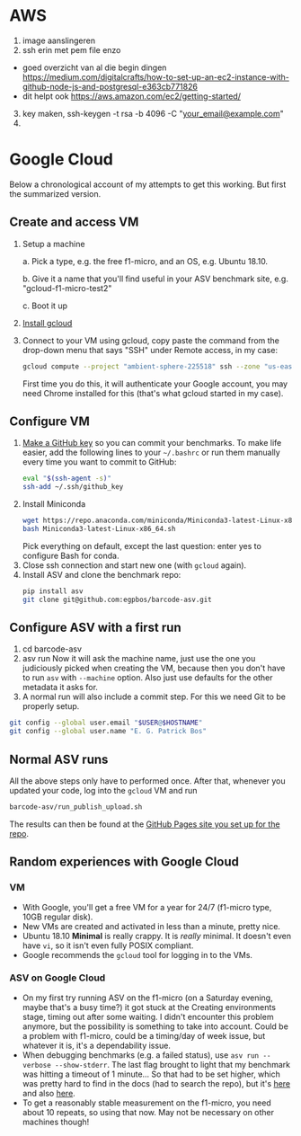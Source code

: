 # AWS

1. image aanslingeren
2. ssh erin met pem file enzo
* goed overzicht van al die begin dingen https://medium.com/digitalcrafts/how-to-set-up-an-ec2-instance-with-github-node-js-and-postgresql-e363cb771826
* dit helpt ook https://aws.amazon.com/ec2/getting-started/
3. key maken, ssh-keygen -t rsa -b 4096 -C "your_email@example.com"
4. 

# Google Cloud

Below a chronological account of my attempts to get this working. But first the summarized version.

## Create and access VM
1. Setup a machine

    a. Pick a type, e.g. the free f1-micro, and an OS, e.g. Ubuntu 18.10.

    b. Give it a name that you'll find useful in your ASV benchmark site, e.g. "gcloud-f1-micro-test2"
    
    c. Boot it up

2. [Install gcloud](https://cloud.google.com/sdk/downloads#interactive)
3. Connect to your VM using gcloud, copy paste the command from the drop-down menu that says "SSH" under Remote access, in my case:
    ```sh
    gcloud compute --project "ambient-sphere-225518" ssh --zone "us-east1-b" "gcloud-f1-micro-test2"
    ```
    First time you do this, it will authenticate your Google account, you may need Chrome installed for this (that's what gcloud started in my case).

## Configure VM
1. [Make a GitHub key](https://help.github.com/articles/generating-a-new-ssh-key-and-adding-it-to-the-ssh-agent/) so you can commit your benchmarks. To make life easier, add the following lines to your `~/.bashrc` or run them manually every time you want to commit to GitHub:
    ```sh
    eval "$(ssh-agent -s)"
    ssh-add ~/.ssh/github_key
    ```
2. Install Miniconda
    ```sh
    wget https://repo.anaconda.com/miniconda/Miniconda3-latest-Linux-x86_64.sh
    bash Miniconda3-latest-Linux-x86_64.sh
    ```
    Pick everything on default, except the last question: enter yes to configure Bash for conda.
3. Close ssh connection and start new one (with `gcloud` again).
4. Install ASV and clone the benchmark repo:
    ```sh
    pip install asv
    git clone git@github.com:egpbos/barcode-asv.git
    ```

## Configure ASV with a first run
1. cd barcode-asv
2. asv run
    Now it will ask the machine name, just use the one you judiciously picked when creating the VM, because then you don't have to run `asv` with `--machine` option. Also just use defaults for the other metadata it asks for.
3. A normal run will also include a commit step. For this we need Git to be properly setup.
```sh
git config --global user.email "$USER@$HOSTNAME"
git config --global user.name "E. G. Patrick Bos"
```

## Normal ASV runs
All the above steps only have to performed once. After that, whenever you updated your code, log into the `gcloud` VM and run
```sh
barcode-asv/run_publish_upload.sh
```
The results can then be found at the [GitHub Pages site you set up for the repo](https://egpbos.github.io/barcode-asv/).


## Random experiences with Google Cloud

### VM
- With Google, you'll get a free VM for a year for 24/7 (f1-micro type, 10GB regular disk).
- New VMs are created and activated in less than a minute, pretty nice.
- Ubuntu 18.10 **Minimal** is really crappy. It is *really* minimal. It doesn't even have `vi`, so it isn't even fully POSIX compliant.
- Google recommends the `gcloud` tool for logging in to the VMs.

### ASV on Google Cloud
- On my first try running ASV on the f1-micro (on a Saturday evening, maybe that's a busy time?) it got stuck at the Creating environments stage, timing out after some waiting. I didn't encounter this problem anymore, but the possibility is something to take into account. Could be a problem with f1-micro, could be a timing/day of week issue, but whatever it is, it's a dependability issue.
- When debugging benchmarks (e.g. a failed status), use `asv run --verbose --show-stderr`. The last flag brought to light that my benchmark was hitting a timeout of 1 minute... So that had to be set higher, which was pretty hard to find in the docs (had to search the repo), but it's [here](https://asv.readthedocs.io/en/stable/writing_benchmarks.html#benchmark-attributes) and also [here](https://asv.readthedocs.io/en/stable/benchmarks.html).
- To get a reasonably stable measurement on the f1-micro, you need about 10 repeats, so using that now. May not be necessary on other machines though!
